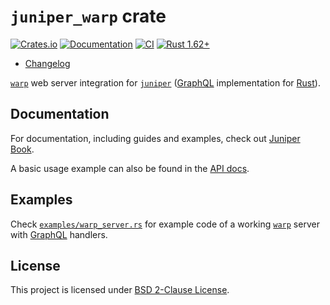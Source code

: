 `juniper_warp` crate
====================

[![Crates.io](https://img.shields.io/crates/v/juniper_warp.svg?maxAge=2592000)](https://crates.io/crates/juniper_warp)
[![Documentation](https://docs.rs/juniper_warp/badge.svg)](https://docs.rs/juniper_warp)
[![CI](https://github.com/graphql-rust/juniper/workflows/CI/badge.svg?branch=master "CI")](https://github.com/graphql-rust/juniper/actions?query=workflow%3ACI+branch%3Amaster)
[![Rust 1.62+](https://img.shields.io/badge/rustc-1.62+-lightgray.svg "Rust 1.62+")](https://blog.rust-lang.org/2022/06/30/Rust-1.62.0.html)

- [Changelog](https://github.com/graphql-rust/juniper/blob/master/juniper_warp/CHANGELOG.md)

[`warp`] web server integration for [`juniper`] ([GraphQL] implementation for [Rust]).




## Documentation

For documentation, including guides and examples, check out [Juniper Book].

A basic usage example can also be found in the [API docs][`juniper_warp`].




## Examples

Check [`examples/warp_server.rs`][1] for example code of a working [`warp`] server with [GraphQL] handlers.




## License

This project is licensed under [BSD 2-Clause License](https://github.com/graphql-rust/juniper/blob/master/juniper_warp/LICENSE).




[`juniper`]: https://docs.rs/juniper
[`juniper_warp`]: https://docs.rs/juniper_warp
[`warp`]: https://docs.rs/warp
[GraphQL]: http://graphql.org
[Juniper Book]: https://graphql-rust.github.io
[Rust]: https://www.rust-lang.org

[1]: https://github.com/graphql-rust/juniper/blob/master/juniper_warp/examples/warp_server.rs
